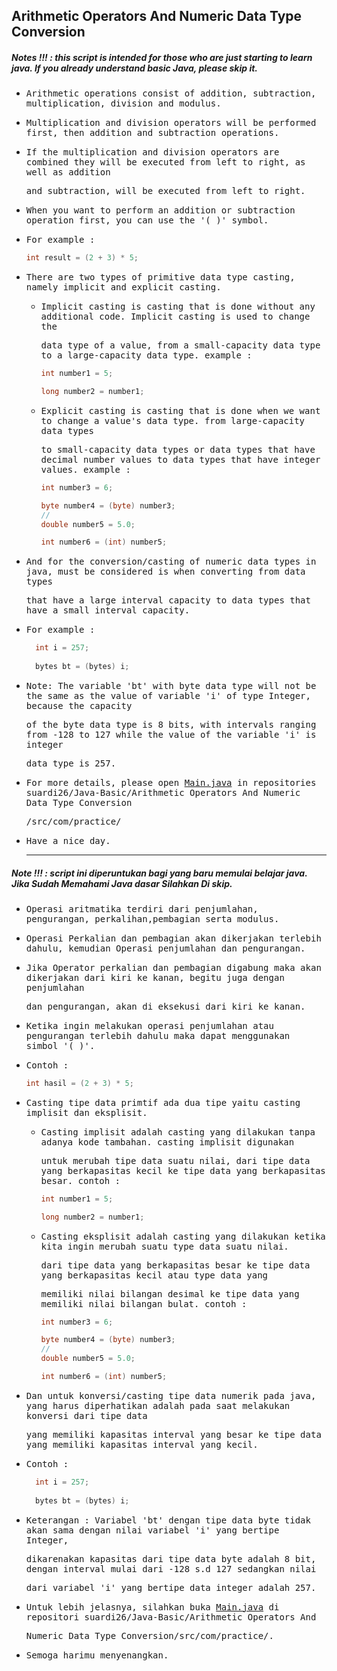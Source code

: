 ## Arithmetic Operators And Numeric Data Type Conversion
##### Notes !!! : this script is intended for those who are just starting to learn java. If you already understand basic Java, please skip it.

- <samp>Arithmetic operations consist of addition, subtraction, multiplication, division and modulus.</samp>

- <samp>Multiplication and division operators will be performed first, then addition and subtraction operations.</samp>

- <samp>If the multiplication and division operators are combined they will be executed from left to right, as well as addition </samp>
  
  <samp>and subtraction, will be executed from left to right.</samp>

- <samp>When you want to perform an addition or subtraction operation first, you can use the '( )' symbol.</samp> 
  
- <samp>For example : </samp>
   <samp>
  ```java
  int result = (2 + 3) * 5;
  ```
  </samp>
  
- <samp>There are two types of primitive data type casting, namely implicit and explicit casting.</samp>

    - <samp>Implicit casting is casting that is done without any additional code. Implicit casting is used to change the</samp> 
      
      <samp>data type of a value, from a small-capacity data type to a large-capacity data type. example :</samp>
            
      ```java
      int number1 = 5;
      
      long number2 = number1;
      ``` 
      
    - <samp>Explicit casting is casting that is done when we want to change a value's data type. from large-capacity data types</samp> 
      
      <samp>to small-capacity data types or data types that have decimal number values to data types that have integer values. example :</samp>
      
      ```java
      int number3 = 6;
      
      byte number4 = (byte) number3;
      //
      double number5 = 5.0;
      
      int number6 = (int) number5;
      ```
     
- <samp>And for the conversion/casting of numeric data types in java, must be considered is when converting from data types</samp> 
  
  <samp>that have a large interval capacity to data types that have a small interval capacity.</samp>

- <samp>For example : </samp>
  
  ```java
    int i = 257;
               
    bytes bt = (bytes) i;
  
  ```  
  
- <samp>Note: The variable 'bt' with byte data type will not be the same as the value of variable 'i' of type Integer, because the capacity </samp>

  <samp>of the byte data type is 8 bits, with intervals ranging from -128 to 127 while the value of the variable 'i' is integer</samp> 
  
  <samp>data type is 257.</samp>

- <samp>For more details, please open [Main.java](https://github.com/suardi26/Java-Basic/blob/main/Arithmetic%20Operators%20And%20Numeric%20Data%20Type%20Conversion/src/com/practice/Main.java) in repositories suardi26/Java-Basic/Arithmetic Operators And Numeric Data Type Conversion</samp>
  
  <samp>/src/com/practice/<samp>

- <samp>Have a nice day.</samp>

  ---

##### Note !!! : script ini diperuntukan bagi yang baru memulai belajar java. Jika Sudah Memahami Java dasar Silahkan Di skip.

- <samp>Operasi aritmatika terdiri dari penjumlahan, pengurangan, perkalihan,pembagian serta modulus. </samp>

- <samp>Operasi Perkalian dan pembagian akan dikerjakan terlebih dahulu, kemudian Operasi penjumlahan dan pengurangan.</samp>
  
- <samp>Jika Operator perkalian dan pembagian digabung maka akan dikerjakan dari kiri ke kanan, begitu juga dengan penjumlahan</samp> 
  
  <samp>dan pengurangan, akan di eksekusi dari kiri ke kanan. </samp>

- <samp>Ketika ingin melakukan operasi penjumlahan atau pengurangan terlebih dahulu maka dapat menggunakan simbol '( )'. </samp>
  
- <samp>Contoh : </samp>
   <samp>
  ```java
  int hasil = (2 + 3) * 5;
  ```
  </samp>
  
- <samp>Casting tipe data primtif ada dua tipe yaitu casting implisit dan eksplisit.</samp>
  
   -  <samp>Casting implisit adalah casting yang dilakukan tanpa adanya kode tambahan. casting implisit digunakan</samp> 
  
      <samp>untuk merubah tipe data suatu nilai, dari tipe data yang berkapasitas kecil ke tipe data yang berkapasitas besar. contoh :</samp>
  
      ```java
      int number1 = 5;
      
      long number2 = number1;
      ``` 
  
   -  <samp>Casting eksplisit adalah casting yang dilakukan ketika kita ingin merubah suatu type data suatu nilai.</samp>
  
      <samp>dari tipe data yang berkapasitas besar ke tipe data yang berkapasitas kecil atau type data yang</samp> 
     
      <samp>memiliki nilai bilangan desimal ke tipe data yang memiliki nilai bilangan bulat. contoh :</samp>
      ```java
      int number3 = 6;
  
      byte number4 = (byte) number3;
      //
      double number5 = 5.0;
  
      int number6 = (int) number5;
      ```
  
- <samp>Dan untuk konversi/casting tipe data numerik pada java, yang harus diperhatikan adalah pada saat melakukan konversi dari tipe data</samp>  
  
  <samp> yang memiliki kapasitas interval yang besar ke tipe data yang memiliki kapasitas interval yang kecil.</samp> 
  
- <samp>Contoh : </samp>
  <samp>
  ```java
    int i = 257;
               
    bytes bt = (bytes) i;
  
  ```  
  </samp>
  
- <samp>Keterangan : Variabel 'bt' dengan tipe data byte tidak akan sama dengan nilai variabel 'i' yang bertipe Integer,</samp>  
  
  <samp>dikarenakan kapasitas dari tipe data byte adalah 8 bit, dengan interval mulai dari -128 s.d 127 sedangkan nilai</samp> 
    
  <samp>dari variabel 'i' yang bertipe data integer adalah 257.</samp>

- <samp>Untuk lebih jelasnya, silahkan buka [Main.java](https://github.com/suardi26/Java-Basic/blob/main/Arithmetic%20Operators%20And%20Numeric%20Data%20Type%20Conversion/src/com/practice/Main.java) di repositori suardi26/Java-Basic/Arithmetic Operators And </samp>
  
  <samp>Numeric Data Type Conversion/src/com/practice/.</samp>

- <samp>Semoga harimu menyenangkan.</samp> 
